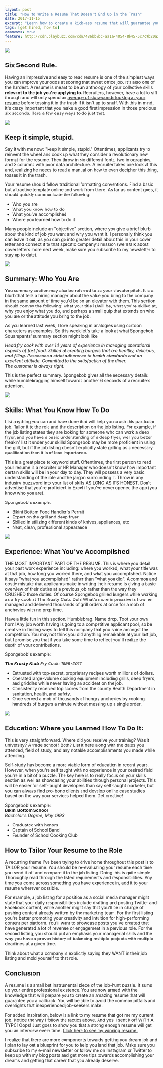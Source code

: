 ```yaml
---
layout: post
title: "How to Write a Resume That Doesn't End Up in the Trash"
date: 2017-11-15
excerpt: "Learn how to create a kick-ass resume that will guarantee you a callback. Avoid common mistakes made by inexperienced job-seekers who get their resume thrown in the trash!"
tags: [get hired, how to]
comments: true
feature: http://cdn.playbuzz.com/cdn/486bb7bc-aa1a-4054-8b45-5c7c9b20a2bf/e087231a-b302-413f-b452-bdaed06e33e6.jpg
---
```


<img src="https://media.giphy.com/media/26xmHWkUFYRUn88ms/giphy.gif">

<h2>Six Second Rule.</h2>

Having an impressive and easy to read resume is one of the simplest ways you can improve your odds at scoring that sweet office job. It's also one of the hardest. A resume is meant to be an anthology of your collective skills <strong>relevant to the job you're applying to.</strong> Recruiters, however, have a lot to sift through and will only spend an  <a href="https://cdn.theladders.net/static/images/basicSite/pdfs/TheLadders-EyeTracking-StudyC2.pdf" target="_blank">average of six seconds looking at your resume</a> before tossing it in the trash if it isn't up to snuff. With this in mind, it's crazy important that you make a good first impression in those precious six seconds. Here a few easy ways to do just that.


<img src="https://media.giphy.com/media/3oxOCfRrEc6GSVibkY/giphy.gif">
<h2> Keep it simple, stupid.</h2>
Say it with me now: "keep it simple, stupid." Oftentimes, applicants try to reinvent the wheel and cook up what they consider a revolutionary new format for the resume. They throw in six different fonts, two infographics, and 3 columns with poor data architecture. A recruiter takes one look at this and, realizing he needs to read a manual on how to even decipher this thing, tosses it in the trash. 

Your resume should follow traditional formatting conventions. Find a basic but attractive template online and work from there. As far as content goes, it should quickly communicate the following: 

<ul>
	<li>Who you are</li>
	<li>What you know how to do</li>
	<li>What you've accomplished</li>
	<li>Where you learned how to do it</li>
</ul>

Many people include an "objective" section, where you give a brief blurb about the kind of job you want and why you want it. I personally think you can leave it out, as you can go into greater detail about this in your cover letter and connect it to that specific company's mission (we'll talk about cover letters more next week, make sure you subscribe to my newsletter to stay up to date).

<img src="https://media.giphy.com/media/qdBHt01vnl972/giphy.gif">
<h2>Summary: Who You Are</h2>
You summary section may also be referred to as your elevator pitch. It is a blurb that tells a hiring manager about the value you bring to the company in the same amount of time you'd be on an elevator with them. This section should convey the following: what your title is/will be, what you're skilled at, why you enjoy what you do, and perhaps a small quip that extends on who you are or the attitude you bring to the job. 

As you learned last week, I love speaking in analogies using cartoon characters as examples. So this week let's take a look at what Spongebob Squarepants' summary section might look like:

<em>Head fry cook with over 14 years of experience in managing operational aspects of fast food. Skilled at creating burgers that are healthy, delicious, and filling. Possesses a strict adherence to health standards and an excellent attitude. Committed to the satisfaction of the diner.<br>  The customer is always right. </em>

This is the perfect summary. Spongebob gives all the necessary details while humblebragging himself towards another 6 seconds of a recruiters attention. 

<img src="https://media.giphy.com/media/3oriNZoNvn73MZaFYk/giphy.gif">
<h2>Skills: What You Know How To Do</h2>
List anything you can and have done that will help you crush this particular job. Tailor it to the role and the description on the job listing. For example, if the job listing states they are looking for someone who can work a deep fryer, and you have a basic understanding of a deep fryer, well you better freakin' list it under your skills! Spongebob may be more proficient in using the grill, but if the job listing doesn't explicitly state grilling as a necessary qualification then it is of less importance.

This is a great place to keyword stuff. Oftentimes, the first person to read your resume is a recruiter or HR Manager who doesn't know how important certain skills will be in your day to day. They will possess a very basic understanding of the role and the jargon surrounding it. Throw in any industry buzzword into your list of skills AS LONG AS ITS HONEST. Don't advertise that you're proficient in Excel if you've never opened the app (you know who you are). 

Spongebob's example: 
<ul>
<li>Bikini Bottom Food Handler's Permit</li>
<li>Expert on the grill and deep fryer</li>
<li>Skilled in utilizing different kinds of knives, appliances, etc</li>
<li>Neat, clean, professional appearance</li>
</ul>

<img src="https://media.giphy.com/media/l4FBcmXpHlCzRp636/giphy.gif">
<h2>Experience: What You've Accomplished</h2>
THE MOST IMPORTANT PART OF THE RESUME. This is where you detail your past work experience including: where you worked, what your title was at that job, how long you worked there, and what you accomplished. Notice it says "what you accomplished" rather than "what you did". A common and costly mistake that applicants make in writing their resume is giving a basic overview of their duties at a previous job rather than the way they CRUSHED those duties. Of course Spongebob grilled burgers while working as a fry cook at The Krusty Crab. Duh! What's more impressive is how he managed and delivered thousands of grill orders at once for a mob of anchovies with no prep time.

Have a little fun in this section. Humblebrag. Name drop. Toot your own horn! Any job worth having is going to  a competitive applicant pool, so be creative in finding ways to tell this company that you shine amongst the competition. You may not think you did anything remarkable at your last job, but I promise you that if you take some time to reflect you'll realize the depth of your contributions.

Spongebob's example:

<em>
<strong>The Krusty Krab</strong>
Fry Cook: 1999-2017
</em>
<ul>
	<li>Entrusted with top-secret, proprietary recipes worth millions of dollars. </li>
	<li>Operated large-volume cooking equipment including grills, deep fryers, and griddles while never having an accident on the job.</li>
	<li>Consistently received top scores from the county Health Department in sanitation, health, and safety. </li>
	<li>Once served a mob of thousands of hungry anchovies by cooking hundreds of burgers a minute without messing up a single order.</li>
</ul>


<img src="https://media.giphy.com/media/3ohzAuw4ll2MhPHCb6/giphy.gif">
<h2>Education: Where you Learned How To Do It: </h2>
This is very straightforward. Where did you receive your training? Was it university? A trade school? Both? List it here along with the dates you attended, field of study, and any notable accomplishments you made while attending. 

Self-study has become a more viable form of education in recent years. However, when you're self taught with no experience in your desired field you're in a bit of a puzzle. The key here is to really focus on your skills section as well as showcasing your abilities through personal projects. This will be easier for self-taught developers than say self-taught marketer, but you can always find pro-bono clients and develop online case studies based on the way your services helped them. Get creative! 

Spongebob's example: <br>
<strong> Bikini Bottom School</strong><br>
<em>Bachelor's Degree, May 1993</em>
<ul>
	<li>Graduated with honors</li>
	<li>Captain of School Band</li>
	<li>Founder of School Cooking Club</li>
</ul>

<h2>How to Tailor Your Resume to the Role</h2>
A recurring theme I've been trying to drive home throughout this post is to TAILOR your resume. You should be re-evaluating your resume each time you send it off and compare it to the job listing. Doing this is quite simple. Thoroughly read through the listed requirements and responsibilities. Any time you come across something you have experience in, add it to your resume wherever possible. 

For example, a job listing for a position as a social media manager might state that your daily responsibilities include drafting and posting Twitter and Facebook content, while another might say that you'll be in charge of pushing content already written by the marketing team. For the first listing you're better promoting your creativity and intuition for high-performing content per platform. You'll want to showcase posts you've created that have generated a lot of revenue or engagement in a previous role. For the second listing, you should put an emphasis your managerial skills and the way you have a proven history of balancing multiple projects with multiple deadlines at a given time.  

Think about what a company is explicitly saying they WANT in their job listing and mold yourself to that role.

<h2>Conclusion</h2>
A resume is a small but instrumental piece of the job-hunt puzzle. It sums up your entire professional existence. You are now armed with the knowledge that will prepare you to create an amazing resume that will guarantee you a callback. You will be able to avoid the common pitfalls and oversights that inexperienced job-seekers make. 

For added inspiration, below is a link to my resume that got me my current job. Notice the way I follow the tactics above. And yes, I sent it off WITH A TYPO! Oops! Just goes to show you that a strong enough resume will get you an interview every time. <a href="http://luisrochadev.com/resume.pdf" target="_blank">Click here to see my winning resume.</a>

I realize that there are more components towards getting you dream job and I plan to lay out a blueprint for you to help you land that job. Make sure you <a href="#mc_embed_signup" target="_blank">subscribe to my e-mail newsletter</a> or follow me on <a href="https://www.instagram.com/luisrochadev/" target="_blank">Instagram</a> or <a href="https://twitter.com/luisrochadev" target="_blank">Twitter</a> to keep up with my blog posts and get more tips towards accomplishing your dreams and getting that career that you already deserve. 

